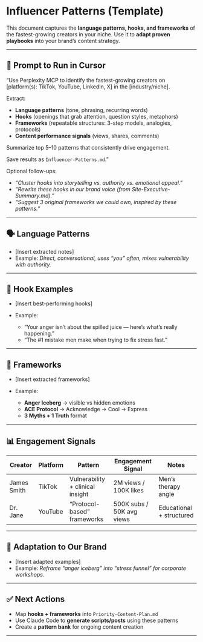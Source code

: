 
# Influencer Patterns (Template)

This document captures the **language patterns, hooks, and frameworks** of the fastest-growing creators in your niche.
Use it to **adapt proven playbooks** into your brand’s content strategy.

---

## 📌 Prompt to Run in Cursor

“Use Perplexity MCP to identify the fastest-growing creators on [platform(s): TikTok, YouTube, LinkedIn, X] in the [industry/niche].

Extract:

* **Language patterns** (tone, phrasing, recurring words)
* **Hooks** (openings that grab attention, question styles, metaphors)
* **Frameworks** (repeatable structures: 3-step models, analogies, protocols)
* **Content performance signals** (views, shares, comments)

Summarize top 5–10 patterns that consistently drive engagement.

Save results as `Influencer-Patterns.md`.”

Optional follow-ups:

* *“Cluster hooks into storytelling vs. authority vs. emotional appeal.”*
* *“Rewrite these hooks in our brand voice (from Site-Executive-Summary.md).”*
* *“Suggest 3 original frameworks we could own, inspired by these patterns.”*

---

## 🗣 Language Patterns

* [Insert extracted notes]
* Example: *Direct, conversational, uses “you” often, mixes vulnerability with authority.*

---

## 🎯 Hook Examples

* [Insert best-performing hooks]
* Example:

  * “Your anger isn’t about the spilled juice — here’s what’s really happening.”
  * “The #1 mistake men make when trying to fix stress fast.”

---

## 🧩 Frameworks

* [Insert extracted frameworks]
* Example:

  * **Anger Iceberg** → visible vs hidden emotions
  * **ACE Protocol** → Acknowledge → Cool → Express
  * **3 Myths + 1 Truth** format

---

## 📊 Engagement Signals

| Creator     | Platform | Pattern                          | Engagement Signal         | Notes                    |
| ----------- | -------- | -------------------------------- | ------------------------- | ------------------------ |
| James Smith | TikTok   | Vulnerability + clinical insight | 2M views / 100K likes     | Men’s therapy angle      |
| Dr. Jane    | YouTube  | “Protocol-based” frameworks      | 500K subs / 50K avg views | Educational + structured |

---

## 🔄 Adaptation to Our Brand

* [Insert adapted examples]
* Example: *Reframe “anger iceberg” into “stress funnel” for corporate workshops.*

---

## ✅ Next Actions

* Map **hooks + frameworks** into `Priority-Content-Plan.md`
* Use Claude Code to **generate scripts/posts** using these patterns
* Create a **pattern bank** for ongoing content creation

---
